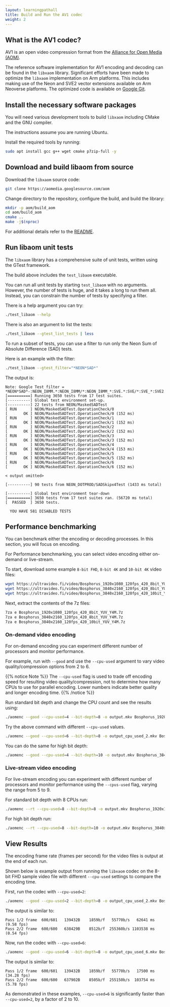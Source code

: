 ```yaml
---
layout: learningpathall
title: Build and Run the AV1 codec
weight: 2
---
```


## What is the AV1 codec?

AV1 is an open video compression format from the [Alliance for Open Media (AOM)](https://aomedia.org/). 

The reference software implementation for AV1 encoding and decoding can be found in the `libxaom` library. Significant efforts have been made to optimize the `libxaom` implementation on Arm platforms. This includes making use of the Neon and SVE2 vector extensions available on Arm Neoverse platforms.  The optimized code is available on [Google Git](https://aomedia.googlesource.com/aom/).

## Install the necessary software packages

You will need various development tools to build `libxaom` including CMake and the GNU compiler.

The instructions assume you are running Ubuntu. 

Install the required tools by running: 

```bash
sudo apt install gcc g++ wget cmake p7zip-full -y
```

## Download and build libaom from source

Download the `libxaom` source code:

```bash
git clone https://aomedia.googlesource.com/aom
```

Change directory to the repository, configure the build, and build the library:

```bash
mkdir -p aom/build_aom
cd aom/build_aom
cmake ..
make -j$(nproc)
```

For additional details refer to the [README](https://aomedia.googlesource.com/aom/?pli=1#basic-build).

## Run libaom unit tests

The `libxaom` library has a comprehensive suite of unit tests, written using the GTest framework.

The build above includes the `test_libaom` executable. 

You can run all unit tests by starting `test_libaom` with no arguments. However, the number of tests is huge, and it takes a long to run them all. Instead, you can constrain the number of tests by specifying a filter.

There is a help argument you can try: 

```bash
./test_libaom --help
```
 
There is also an argument to list the tests:

```bash
./test_libaom --gtest_list_tests | less
```

To run a subset of tests, you can use a filter to run only the Neon Sum of Absolute Difference (SAD) tests.

Here is an example with the filter:

```bash
./test_libaom --gtest_filter="*NEON*SAD*"
```

The output is:

```output
Note: Google Test filter = *NEON*SAD*-:NEON_I8MM.*:NEON_I8MM/*:NEON_I8MM_*:SVE.*:SVE/*:SVE_*:SVE2.*:SVE2/*:SVE2_*
[==========] Running 3650 tests from 17 test suites.
[----------] Global test environment set-up.
[----------] 22 tests from NEON/MaskedSADTest
[ RUN      ] NEON/MaskedSADTest.OperationCheck/0
[       OK ] NEON/MaskedSADTest.OperationCheck/0 (152 ms)
[ RUN      ] NEON/MaskedSADTest.OperationCheck/1
[       OK ] NEON/MaskedSADTest.OperationCheck/1 (152 ms)
[ RUN      ] NEON/MaskedSADTest.OperationCheck/2
[       OK ] NEON/MaskedSADTest.OperationCheck/2 (152 ms)
[ RUN      ] NEON/MaskedSADTest.OperationCheck/3
[       OK ] NEON/MaskedSADTest.OperationCheck/3 (152 ms)
[ RUN      ] NEON/MaskedSADTest.OperationCheck/4
[       OK ] NEON/MaskedSADTest.OperationCheck/4 (153 ms)
[ RUN      ] NEON/MaskedSADTest.OperationCheck/5
[       OK ] NEON/MaskedSADTest.OperationCheck/5 (152 ms)
[ RUN      ] NEON/MaskedSADTest.OperationCheck/6
[       OK ] NEON/MaskedSADTest.OperationCheck/6 (152 ms)

< output omitted>

[----------] 90 tests from NEON_DOTPROD/SADSkipx4Test (1433 ms total)

[----------] Global test environment tear-down
[==========] 3650 tests from 17 test suites ran. (56720 ms total)
[  PASSED  ] 3650 tests.

  YOU HAVE 581 DISABLED TESTS
```

## Performance benchmarking

You can benchmark either the encoding or decoding processes. In this section, you will focus on encoding. 

For Performance benchmarking, you can select video encoding either on-demand or live-stream.

To start, download some example `8-bit FHD`, `8-bit 4K` and `10-bit 4K` video files:

```bash
wget https://ultravideo.fi/video/Bosphorus_1920x1080_120fps_420_8bit_YUV_Y4M.7z 
wget https://ultravideo.fi/video/Bosphorus_3840x2160_120fps_420_8bit_YUV_Y4M.7z 
wget https://ultravideo.fi/video/Bosphorus_3840x2160_120fps_420_10bit_YUV_Y4M.7z 
```

Next, extract the contents of the 7z files: 

```bash
7za e Bosphorus_1920x1080_120fps_420_8bit_YUV_Y4M.7z
7za e Bosphorus_3840x2160_120fps_420_8bit_YUV_Y4M.7z
7za e Bosphorus_3840x2160_120fps_420_10bit_YUV_Y4M.7z 
```

### On-demand video encoding

For on-demand encoding you can experiment different number of processors and monitor performance.

For example, run with `--good` and use the `--cpu-used` argument to vary video quality/compression options from 2 to 6.

{{% notice Note %}}
The `--cpu-used` flag is used to trade off encoding speed for resulting video quality/compression, not to determine how many CPUs to use for parallel encoding. Lower numbers indicate better quality and longer encoding time.
{{% /notice %}}

Run standard bit depth and change the CPU count and see the results using:

```bash
./aomenc --good --cpu-used=4 --bit-depth=8 -o output.mkv Bosphorus_1920x1080_120fps_420_8bit_YUV.y4m 
```

Try the above command with different `--cpu-used` values.
```bash
./aomenc --good --cpu-used=6 --bit-depth=8 -o output_cpu_used_2.mkv Bosphorus_1920x1080_120fps_420_8bit_YUV.y4m 
```

You can do the same for high bit depth:

```bash
./aomenc --good --cpu-used=4 --bit-depth=10 -o output.mkv Bosphorus_3840x2160_120fps_420_10bit.y4m 
```

### Live-stream video encoding

For live-stream encoding you can experiment with different number of processors and monitor performance using the `--cpus-used` flag, varying the range from 5 to 9. 

For standard bit depth with 8 CPUs run:

```bash
./aomenc --rt --cpu-used=8 --bit-depth=8 -o output.mkv Bosphorus_1920x1080_120fps_420_8bit_YUV.y4m
```

For high bit depth run:

```bash
./aomenc --rt --cpu-used=8 --bit-depth=10 -o output.mkv Bosphorus_3840x2160_120fps_420_10bit.y4m
```

## View Results

The encoding frame rate (frames per second) for the video files is output at the end of each run.

Shown below is example output from running the `libxaom` codec on the 8-bit FHD sample video file with different `--cpu-used` settings to compare the encoding time.

First, run the codec with `--cpu-used=2`:
```bash
./aomenc --good --cpu-used=2 --bit-depth=8 -o output_cpu_used_2.mkv Bosphorus_1920x1080_120fps_420_8bit_YUV.y4m
```
 The output is similar to:
```output
Pass 1/2 frame  600/601   139432B    1859b/f   55770b/s   62641 ms (9.58 fps)
Pass 2/2 frame  600/600   638429B    8512b/f  255360b/s 1103538 ms (0.54 fps)
```

Now, run the codec with `--cpu-used=6`:
```bash
./aomenc --good --cpu-used=6 --bit-depth=8 -o output_cpu_used_6.mkv Bosphorus_1920x1080_120fps_420_8bit_YUV.y4m
```
The output is similar to:
```output
Pass 1/2 frame  600/601   139432B    1859b/f   55770b/s   17500 ms (34.28 fps)
Pass 2/2 frame  600/600   637902B    8505b/f  255150b/s  103754 ms (5.78 fps)
```
As demonstrated in these examples, `--cpu-used=6` is significantly faster than `--cpu-used=2`, by a factor of 2 to 10.

